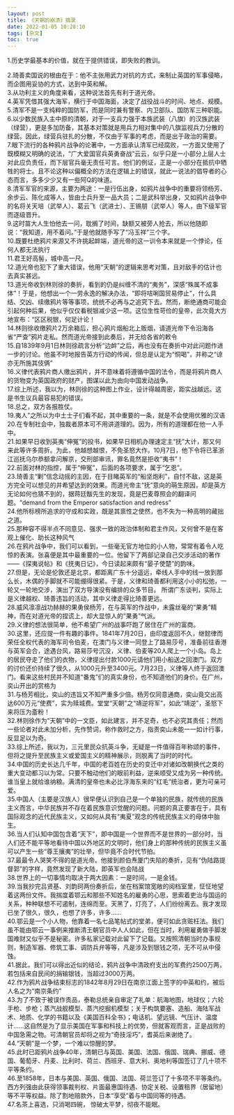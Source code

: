 ```yaml
---
layout: post
title: 《天朝的崩溃》摘录
date: 2022-01-05 10:28:10
tags: [杂文]
toc:  true
---
```


1.历史学最基本的价值，就在于提供错误，即失败的教训。  

2.琦善卖国说的根由在于：他不主张用武力对抗的方式，来制止英国的军事侵略，而企图用妥协的方式，达到中英和解。  
3.从功利主义的角度来看，这种说法首先有利于道光帝。  
4.英军凭借其强大海军，横行于中国海面，决定了战役战斗的时间、地点、规模。  
5.清军不是一支纯粹的国防军，而是同时兼有警察、内卫部队、国防军三种职能。  
6.以少数民族入主中原的清朝，对于一支兵力强于本族武装（八旗）的汉族武装（绿营），更是多加防备，其基本对策就是用兵力相对集中的八旗监视兵力分散的绿营。因此，绿营兵驻扎的分散，不仅由于军事的考虑，而是出于政治的需要。  
7.眼下流行的各种鸦片战争的论著中，一方面承认清军已经腐败，一方面又使用了既模糊又明确的说法，“广大爱国官兵英勇奋战”云云，似乎只是一小部分上层人士对此应负责任，而下层官兵毫无责任可言。他们的例证，正是一小部分在抵抗中牺牲的将士。且不论这种以偏概全的方法在逻辑上的错误，就此一说法的倡导者的心态而言，多多少少又有一些阿Q的味道。  
8.清军军官的来源，主要为两途：一是行伍出身，如鸦片战争中的重要将领杨芳、余步云、陈化成等人，皆由士兵升至一品大员；二是武科举出身，又如鸦片战争中的名将关天培（武举人）、葛云飞（武进士）、王锡朋（武举人）等人，由下级军官而逐级晋升。  
9.这时苗大人生怕他去一问，耽搁了时间，缺额又被旁人抢去，所以他随即说：“我知道，用不着问。”于是他就随手写了“冯玉祥”三个字。  
10.既要杜绝鸦片来源又不许挑起衅端，道光帝的这一训令本来就是一个悖论，任何人都无法执行  
11.君王好高髻，城中高一尺。  
12.道光帝也犯下了重大错误，他用“天朝”的逻辑来思考对策，且对敌手的估计也去真实甚远。  
13.道光帝收到林则徐的奏折，看到的仍是纠缠不清的“夷务”，深感“殊属不成事体”！于是，他想出一个一劳永逸的解决办法，“即将咭唎国贸易停止”，什么具结、交凶、续缴鸦片等等事项，统统不必再与之追究下去。然而，断绝通商可能会引起何种后果，他似乎仅仅看税银减少这一项。这位生性苛俭的皇帝，此次竟大方地宣布：“区区税银，何足计论！  
14.林则徐收缴鸦片2万余箱后，担心鸦片烟船北上贩烟，请道光帝下令沿海各省“严查”鸦片走私。然而道光帝接到此奏后，并无给各省的敕令  
15.自1839年9月1日林则徐疏言分析“边衅”之后，再也没有在奏折中对此问题作进一步的讨论。他虽不时地报告英方行动的传闻，但总是认定为“恫喝”，并称之“谅亦无所施其伎俩”  
16.义律代表鸦片商人缴出鸦片，并不意味着将遵循中国的法令，而是将鸦片商人的货物变为英国政府的财产，图谋以此为由向中国发动战争。  
17.综上所述，我以为，林则徐的这种图上作业，设计得越周密，距实战越远。这是书生议兵最容易犯的错误。  
18.总之，双方各报胜仗。  
19.夷人”之所以为中土士子们看不起，其中重要的一条，就是不会使用优雅的汉语  
20.在专制社会中，独裁者原本可不用讲道理的。因为，所有的道理都在他一人手中。  
21.如果早日收到英夷“伸冤”的投书，如果早日相机办理速定主“抚”大计，那又何来此等许多周折。为此，他越想越恨，不免圣怒大作。10月7日，他下令将已革浙江巡抚乌尔恭额拿问解京，交刑部审讯，罪名竟然是拒收“夷书”！  
22.前面对林的指控，属于“伸冤”，后面的各项要求，属于“乞恩”。  
23.琦善主“剿”信念动摇的主因，在于目睹英军的“船坚炮利”，自忖不敌，这是英方完全可以想见的并希望达到的效果。而道光帝主“抚”意向的萌生原因，却是英方无论如何也猜不到的，据蒋廷黻先生的发现，竟是巴麦尊照会的翻译问题。“demand from the Emperor satisfaction and redress”  
24.他所标榜所追求的守成和实政，既是其禀性之使然，也不失为一种高明的藏拙之道。  
25.那种容不得半点不同意见、强求一致的政治体制和君主作风，又何曾不是在客观上催化、助长这种风气  
26.在鸦片战争中，我们可以看到，一些毫无官方地位的小人物，常常有着令人吃惊的表演。张喜便是其中最重要的一位。他留下了两部记录自己交涉活动的著作——《探夷说帖》和《抚夷日记》，今日读起来颇有“晏子使楚”的韵味。  
27.但是，无论是伦敦还是北京，都距离广东十分遥远，牵线人手中的线一放到那么长，木偶的手脚就不可能绷得很紧。于是，义律和琦善都利用这小小的松弛，一轮又一轮地交涉，演出了双方导演没有编排的众多节目。 所谓广东谈判，实际上是义律越权、琦善违旨的活动，其中义律走得比琦善更远。  
28.威风凛凛战功赫赫的果勇侯杨芳，在与英军的作战中，未露丝毫的“果勇”精神，而在对道光帝的捏谎上，却大显惊人的“果勇”气派。  
29.义律的想法很简单，他不希望广州的战事吓跑了居住在广州的富商。  
30.这里，还应提一件有趣的事件。1841年7月20日，由印度返回不久，继懿律而荣任全权代表的海军司令伯麦，在澳门与义律一同登上了路易莎号，准备前往香港与英军会合，途遇台风，路易莎号沉没，义律、伯麦等20人爬上一个小岛。岛上的居民夺走了他们的衣物，义律提出付款1000元请他们用小船送之回澳门。双方的讨价还价持续了很久，从1000元升至3400元。7月23日，义律等人终于返回澳门。看来这些村民并不知道“番鬼”们的真实身份，也不知道他们的身价。在广州，奕山开出的赏格为  
31.与杨芳相比，奕山的违旨又不知严重多少倍。杨芳仅同意通商，奕山竟交出高达600万元“使费”，实为赎城费。堂堂“天朝”之“靖逆将军”，如此“靖逆”，圣怒下来将压为齑粉！  
32.林则徐作为“天朝”中的一文臣，如此建言，并不足奇，也不必究其责任；然而一些论者对此未加分析，先作赞词，称作救时之方，指责奕山未能一一如计行事，反显足以为奇。  
33.综上所述，我以为，三元里民众抗英斗争，无疑是一件值得百年称颂的事件，但将之提升至民族主义或爱国主义的精神展示，则脱离了当时的时代。  
34.中国的历史长达几千年，中国的老百姓在历史的变迁中对诸如改朝换代之类的重大变动都习以为常。只要不触动他们的眼前利益，逆来顺受又成为另一种传统。谁当皇上就给谁纳粮。满清的皇帝也未必比浮海东来的“红毛”统治者，更为可亲可爱。  
35.中国人（主要是汉族人）很早便认识到自己是一个单独的民族，就传统的民族主义而言，中华民族并不存在着民族意识觉醒的问题。问题的真正要害在于，具有国际观念的近代民族主义，又如何从具有“夷夏”观念的传统民族主义的母体中胎生。  
36.当人们认知中国包含着“天下”，即中国是一个世界而不是世界的一部分时，当人们还不能平等地看待中国以外地区的文明时，他们身上的那种传统的民族主义虽可以产生一些“尊王攘夷”的壮举，但毕竟不合时代节拍。  
37.最最令人哭笑不得的是道光帝。他接到颜伯焘厦门失陷的奏折，见有“伪陆路提督郭”的字样，竟然发现了新大陆，即英军也会陆战  
38.世界上的一切事情均取决于两大因素：一是时间，一是金钱。  
39.当我抄完吕贤基、刘韵珂两份奏折后，坐在档案馆宽敞的阅档室里，怔怔地望着这两份文件。我揣度着鄂云和那些不知姓名的雇勇的心思，思索着吏治与国运的关系，种种联想不可遏制，连绵而至。天黑了，灯亮了，人们纷纷离去。我才发现已坐了很久，很久，也想了许多，许多……  
40.鄂云是一个小人物，他靠着一名七品笔帖式的堂弟，便可如此贪赃枉法。我们虽不能由鄂云一事例来推断清王朝官员中人人如此，但在当时，利用雇勇做手脚发国难财又似乎不是秘密。许多私家记载对此留下了记载。又按照清朝当时办事规则，制造军器、修筑工事、调防兵弁等等，凡是涉及到银钱之项，无不可从中侵蚀。  
41.据此，我们可以得出近似的结论，鸦片战争中清政府支出的军费约2500万两，若包括来自民间的捐输银钱，当超过3000万两。  
42.作为鸦片战争结束标志的1842年8月29日在南京江面上签字的中英和约，被后人名之为“南京条约”  
43.为了不致于被误作贡品，泰勒总统亲自审定了礼单：航海地图，地球仪；六轮手枪、步枪；蒸汽战舰模型、蒸汽挖掘机模型；关于构筑要塞、造船、海陆军战术、地质、化学的书籍以及《美国百科全书》；电话机、望远镜、气压计、温度计……这自然是为了显示美国在军事和科技上的优势，但就客观而言，正是战败的中国急需之物。可清朝官员却将之视为“奇技淫巧”，耆英后来谢绝了。  
44.“天朝”是一个梦，一个难以惊醒的梦。  
45.此时已距鸦片战争40年，清朝已与英国、美国、法国、俄国、瑞典、挪威、德国、葡萄牙、丹麦、比利时、荷兰、西班牙、意大利、奥地利等国签订了几十项不平等条约。  
46.至1858年，日本与美国、英国、俄国、法国、荷兰签订了十多项不平等条约。西方列强由此获得领事裁判权、片面最惠国待遇、协定关税、设置租界（居留地）等不平等权益。除了割地赔款外，日本“享受”着与中国同等的待遇。  
47.名茶上喜选，只消喝四碗， 惊破太平梦，彻夜不能眠。  
